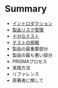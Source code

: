 # Summary

* [イントロダクション](README.md)
* [製品リスク管理](zhi-pin-30ea-30b9-30af-guan-li.md)
* [十分なテスト](shi-fen-306a-30c6-30b9-30c8.md)
* [テストの挑戦](30c6-30b9-30c8-306e-tiao-zhan.md)
* 製品の最重要部分
* 製品の最も悪い部分
* PRISMAプロセス
* 実践方法
* リファレンス
* 原著者に関して

